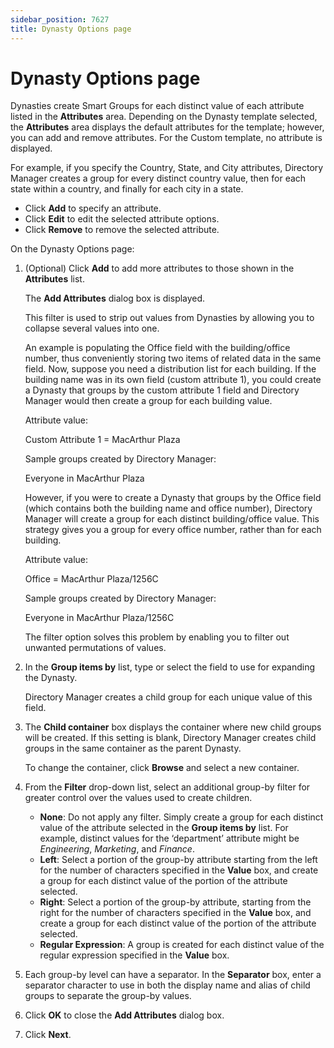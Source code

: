 ```yaml
---
sidebar_position: 7627
title: Dynasty Options page
---
```


# Dynasty Options page

Dynasties create Smart Groups for each distinct value of each attribute listed in the **Attributes** area. Depending on the Dynasty template selected, the **Attributes** area displays the default attributes for the template;
however, you can add and remove attributes. For the Custom template, no attribute is displayed.

For example, if you specify the Country, State, and City attributes, Directory Manager creates a group for every distinct country value, then for each state within a country, and finally for each city in a state.

* Click **Add** to specify an attribute.
* Click **Edit** to edit the selected attribute options.
* Click **Remove** to remove the selected attribute.

On the Dynasty Options page:

1. (Optional) Click **Add** to add more attributes to those shown in the **Attributes** list.

   The **Add Attributes** dialog box is displayed.

   This filter is used to strip out values from Dynasties by allowing you to collapse several values into one.

   An example is populating the Office field with the building/office number, thus conveniently storing two items of related data in the same field. Now, suppose you need a distribution list for each building. If the building name was in its own
   field (custom attribute 1), you could create a Dynasty that groups by the custom attribute 1 field and Directory Manager would then create a group for each building value.

   Attribute value:

   Custom Attribute 1 = MacArthur Plaza

   Sample groups created by Directory Manager:

   Everyone in MacArthur Plaza

   However, if you were to create a Dynasty that groups by the Office field (which contains both the building name and office number), Directory Manager will create a group for each distinct building/office value. This strategy gives you a group for every office number, rather than for each building.

   Attribute value:

   Office = MacArthur Plaza/1256C

   Sample groups created by Directory Manager:

   Everyone in MacArthur Plaza/1256C

   The filter option solves this problem by enabling you to filter out unwanted permutations of values.

1. In the **Group items by** list, type or select the field to use for expanding the Dynasty.

   Directory Manager creates a child group for each unique value of this field.
2. The **Child container** box displays the container where new child groups will be created. If this setting is blank, Directory Manager creates child groups in the same container as the parent Dynasty.

   To change the container, click **Browse** and select a new container.
3. From the **Filter** drop-down list, select an additional group-by filter for greater control over the values used to create children.

   * **None**: Do not apply any filter. Simply create a group for each distinct value of the attribute selected in the **Group items by** list. For example, distinct values for the ‘department’ attribute might be *Engineering*,
     *Marketing*, and *Finance*.
   * **Left**: Select a portion of the group-by attribute starting from the left for the number of characters specified in the **Value** box, and create a group for each distinct value of the portion of the attribute
     selected.
   * **Right**: Select a portion of the group-by attribute, starting from the right for the number of characters specified in the **Value** box, and create a group for each distinct value of the portion of the attribute
     selected.
   * **Regular Expression**: A group is created for each distinct value of the regular expression specified in the **Value** box.
4. Each group-by level can have a separator. In the **Separator** box, enter a separator character to use in both the display name and alias of child groups to separate the group-by values.
5. Click **OK** to close the **Add Attributes** dialog box.

2. Click **Next**.